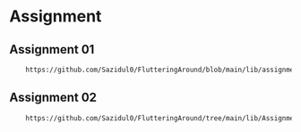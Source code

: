 # Assignment

## Assignment 01
```bash
    https://github.com/Sazidul0/FlutteringAround/blob/main/lib/assignment01.dart
  ```

## Assignment 02
```bash
    https://github.com/Sazidul0/FlutteringAround/tree/main/lib/Assignment-02
  ```





